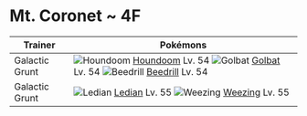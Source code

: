 # Mt. Coronet ~ 4F

Trainer                    | Pokémons
---                        | ---
Galactic Grunt             | ![][229]  [Houndoom] Lv. 54  ![][042]  [Golbat] Lv. 54  ![][015]  [Beedrill] Lv. 54
Galactic Grunt             | ![][166]  [Ledian] Lv. 55  ![][110]  [Weezing] Lv. 55


[015]: https://raw.githubusercontent.com/PokeAPI/sprites/master/sprites/pokemon/15.png "Beedrill"
[042]: https://raw.githubusercontent.com/PokeAPI/sprites/master/sprites/pokemon/42.png "Golbat"
[110]: https://raw.githubusercontent.com/PokeAPI/sprites/master/sprites/pokemon/110.png "Weezing"
[166]: https://raw.githubusercontent.com/PokeAPI/sprites/master/sprites/pokemon/166.png "Ledian"
[229]: https://raw.githubusercontent.com/PokeAPI/sprites/master/sprites/pokemon/229.png "Houndoom"
[Beedrill]: /pokemon_changes/015.md
[Golbat]: /pokemon_changes/042.md
[Weezing]: /pokemon_changes/110.md
[Ledian]: /pokemon_changes/166.md
[Houndoom]: /pokemon_changes/229.md
